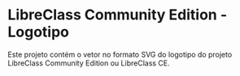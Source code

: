 # LibreClass Community Edition - Logotipo

Este projeto contém o vetor no formato SVG do logotipo do projeto LibreClass Community Edition ou LibreClass CE.
